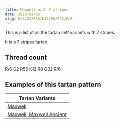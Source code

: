 ```yaml
---
title: Maxwell with 7 stripes
date: 2023-02-05
slug: R/6/G2/R56/K12/R8/G32/R/6
---
```

This is a list of all the tartan sett variants with 7 stripes.

It is a 7 stripes tartan.


## Thread count
R/6 G2 R56 K12 R8 G32 R/6

## Examples of this tartan pattern

| Tartan Variants |
|---------------|
| [Maxwell](/variants/r/6/g2/r56/k12/r8/g32/r/6-g004c00-k000000-rc80000)||
| [Maxwell; Maxwell Ancient](/variants/r/6/g2/r56/k12/r8/g32/r/6-g008000-k000000-rc00000)||

